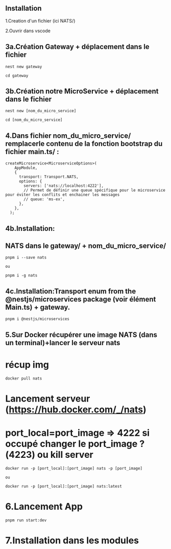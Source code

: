 ## Installation

1.Creation d'un fichier (ici NATS/)

2.Ouvrir dans vscode

## 3a.Création Gateway + déplacement dans le fichier

```
nest new gateway

cd gateway
```

## 3b.Création notre MicroService + déplacement dans le fichier

```
nest new [nom_du_micro_service]

cd [nom_du_micro_service]

```

## 4.Dans fichier nom_du_micro_service/ remplacerle contenu de la fonction bootstrap du fichier main.ts/ :

```
createMicroservice<MicroserviceOptions>(
    AppModule,
    {
      transport: Transport.NATS,
      options: {
        servers: ['nats://localhost:4222'],
        // Permet de définir une queue spécifique pour le microservice pour éviter les conflits et enchainer les messages
        // queue: 'ms-ex',
      },
    },
  );

```

## 4b.Installation:

## NATS dans le gateway/ + nom_du_micro_service/

```
pnpm i --save nats

ou

pnpm i -g nats

```

## 4c.Installation:Transport enum from the @nestjs/microservices package (voir élément Main.ts) + gateway.

```
pnpm i @nestjs/microservices

```

## 5.Sur Docker récupérer une image NATS (dans un terminal)+lancer le serveur nats

# récup img

```
docker pull nats

```

# Lancement serveur (https://hub.docker.com/_/nats)

# port_local=port_image => 4222 si occupé changer le port_image ?(4223) ou kill server

```
docker run -p [port_local]:[port_image] nats -p [port_image]

ou

docker run -p [port_local]:[port_image] nats:latest
```

# 6.Lancement App

```
pnpm run start:dev
```

# 7.Installation dans les modules
